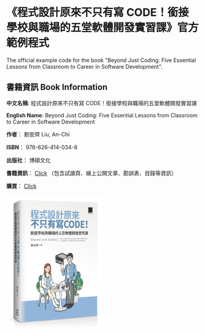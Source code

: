 # 《程式設計原來不只有寫 CODE！銜接學校與職場的五堂軟體開發實習課》官方範例程式

The official example code for the book "Beyond Just Coding: Five Essential Lessons from Classroom to Career in Software Development".

## 書籍資訊 Book Information

**中文名稱**: 程式設計原來不只有寫 CODE！銜接學校與職場的五堂軟體開發實習課

**English Name**: Beyond Just Coding: Five Essential Lessons from Classroom to Career in Software Development

**作者**： 劉安齊 Liu, An-Chi

**ISBN**： 978-626-414-034-8

**出版社**： 博碩文化

**書籍資訊**： [Click](https://tigercosmos.xyz/books/beyond-just-coding-book.html) （包含試讀頁、線上公開文章、勘誤表、目錄等資訊）

**購買**： [Click](https://tigercosmos.xyz/books/beyond-just-coding-book.html)

<img src="https://raw.githubusercontent.com/tigercosmos/beyond-just-coding-book/refs/heads/master/book_picture.jpg" alt="book" width="50%">
